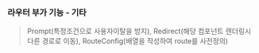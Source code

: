 


### 라우터 부가 기능 - 기타
> Prompt(특정조건으로 사용자이탈을 방지),
> Redirect(해당 컴포넌트 렌더링시 다른 경로로 이동), 
> RouteConfig(배열을 작성하여 route를 사전정의)